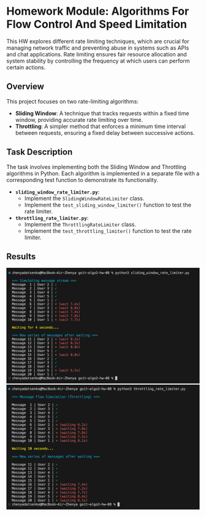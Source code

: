 # Homework Module: Algorithms For Flow Control And Speed Limitation

This HW explores different rate limiting techniques, which are crucial for managing network traffic and preventing abuse in systems such as APIs and chat applications. Rate limiting ensures fair resource allocation and system stability by controlling the frequency at which users can perform certain actions.

## Overview

This project focuses on two rate-limiting algorithms:

- **Sliding Window**: A technique that tracks requests within a fixed time window, providing accurate rate limiting over time.
- **Throttling**: A simpler method that enforces a minimum time interval between requests, ensuring a fixed delay between successive actions.

## Task Description

The task involves implementing both the Sliding Window and Throttling algorithms in Python. Each algorithm is implemented in a separate file with a corresponding test function to demonstrate its functionality.

- **`sliding_window_rate_limiter.py`**:
  - Implement the `SlidingWindowRateLimiter` class.
  - Implement the `test_sliding_window_limiter()` function to test the rate limiter.
- **`throttling_rate_limiter.py`**:
  - Implement the `ThrottlingRateLimiter` class.
  - Implement the `test_throttling_limiter()` function to test the rate limiter.

## Results

![Task 1](./screenshots/SCR_1.png)
![Task 2](./screenshots/SCR_2.png)
